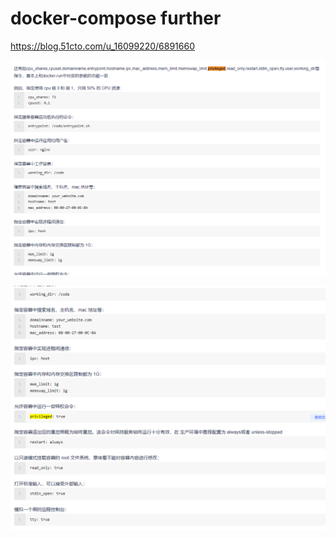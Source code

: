 # docker-compose further 



https://blog.51cto.com/u_16099220/6891660





![image-20231128014718952](./docker-compose%20.assets/image-20231128014718952.png)





![image-20231128014738938](./docker-compose%20.assets/image-20231128014738938.png)